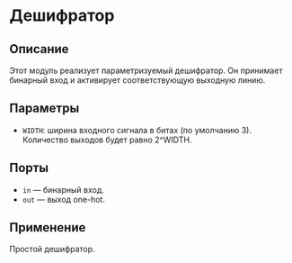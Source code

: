 # Дешифратор

## Описание
Этот модуль реализует параметризуемый дешифратор. Он принимает бинарный вход и активирует соответствующую выходную линию.

## Параметры
- `WIDTH`: ширина входного сигнала в битах (по умолчанию 3). Количество выходов будет равно 2^WIDTH.

## Порты
- `in` — бинарный вход.
- `out` — выход one-hot.

## Применение
Простой дешифратор.

